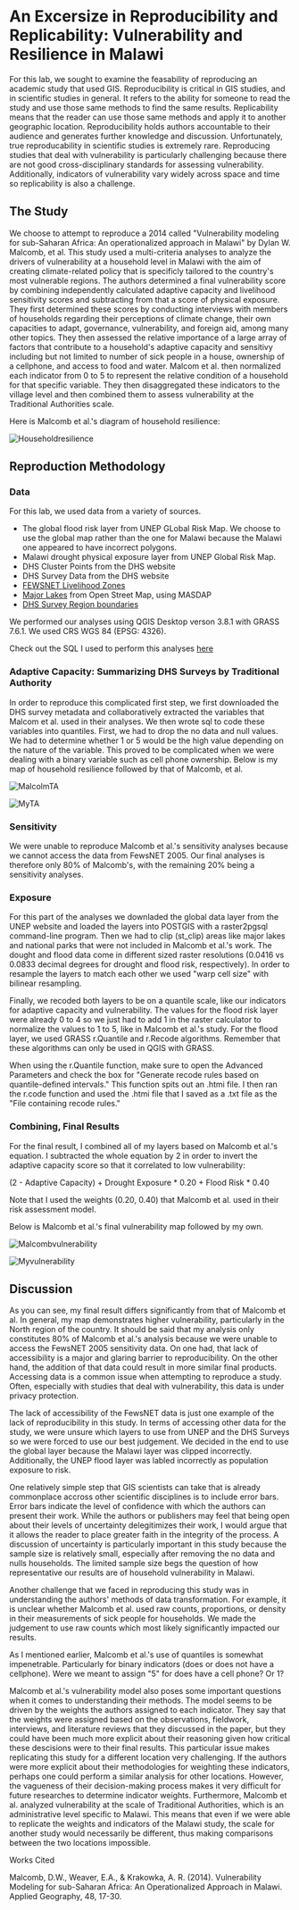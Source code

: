 # An Excersize in Reproducibility and Replicability: Vulnerability and Resilience in Malawi

For this lab, we sought to examine the feasability of reproducing an academic study that used GIS. Reproducibility is critical in GIS studies, and in scientific studies in general. It refers to the ability for someone to read the study and use those same methods to find the same results. Replicability means that the reader can use those same methods and apply it to another geographic location. Reproducibility holds authors accountable to their audience and generates further knowledge and discussion. Unfortunately, true reproducability in scientific studies is extremely rare. Reproducing studies that deal with vulnerability is particularly challenging because there are not good cross-disciplinary standards for assessing vulnerability. Additionally, indicators of vulnerability vary widely across space and time so replicability is also a challenge. 

## The Study

We choose to attempt to reproduce a 2014 called "Vulnerability modeling for sub-Saharan Africa: An operationalized approach in Malawi" by Dylan W. Malcomb, et al. This study used a multi-criteria analyses to analyze the drivers of vulnerability at a household level in Malawi with the aim of creating climate-related policy that is specificly tailored to the country's most vulnerable regions. The authors determined a final vulnerability score by combining independently calculated adaptive capacity and livelihood sensitivity scores and subtracting from that a score of physical exposure. They first determined these scores by conducting interviews with members of households regarding their perceptions of climate change, their own capacities to adapt, governance, vulnerability, and foreign aid, among many other topics. They then assessed the relative importance of a large array of factors that contribute to a household's adaptive capacity and sensitivy including but not limited to number of sick people in a house, ownership of a cellphone, and access to food and water. Malcom et al. then normalized each indicator from 0 to 5 to represent the relative condition of a household for that specific variable. They then disaggregated these indicators to the village level and then combined them to assess vulnerability at the Traditional Authorities scale. 

Here is Malcomb et al.'s diagram of household resilience:

![Householdresilience](malcolmmethods.png) 

## Reproduction Methodology

### Data
For this lab, we used data from a variety of sources.

* The global flood risk layer from UNEP GLobal Risk Map. We choose to use the global map rather than the one for Malawi because the Malawi one appeared to have incorrect polygons.
* Malawi drought physical exposure layer from UNEP Global Risk Map.
* DHS Cluster Points from the DHS website
* DHS Survey Data from the DHS website
* [FEWSNET Livelihood Zones](http://fews.net/fews-data/335) 
* [Major Lakes](www.masdap.mw/layers/geonode:major_lakes) from Open Street Map, using MASDAP
* [DHS Survey Region boundaries](spatialdata.dhsprogram.com/boundaries/#view=table&countryID=MW) 

We performed our analyses using QGIS Desktop verson 3.8.1 with GRASS 7.6.1. We used CRS WGS 84 (EPSG: 4326). 

Check out the SQL I used to perform this analyses [here](vulnerabilitySQL.sql) 

### Adaptive Capacity: Summarizing DHS Surveys by Traditional Authority

In order to reproduce this complicated first step, we first downloaded the DHS survey metadata and collaboratively extracted the variables that Malcom et al. used in their analyses. We then wrote sql to code these variables into quantiles. First, we had to drop the no data and null values. We had to determine whether 1 or 5 would be the high value depending on the nature of the variable. This proved to be complicated when we were dealing with a binary variable such as cell phone ownership. Below is my map of household resilience followed by that of Malcomb, et al. 

![MalcolmTA](malcolmTA.PNG)

![MyTA](adaptivecapacity.png) 

### Sensitivity

We were unable to reproduce Malcomb et al.'s sensitivity analyses because we cannot access the data from FewsNET 2005. Our final analyses is therefore only 80% of Malcomb's, with the remaining 20% being a sensitivity analyses. 

### Exposure 

For this part of the analyses we downladed the global data layer from the UNEP website and loaded the layers into POSTGIS with a raster2pgsql command-line program. Then we had to clip (st_clip) areas like major lakes and national parks that were not included in Malcomb et al.'s work. The dought and flood data come in different sized raster resolutions (0.0416 vs 0.0833 decimal degrees for drought and flood risk, respectively). In order to resample the layers to match each other we used "warp cell size" with bilinear resampling. 

Finally, we recoded both layers to be on a quantile scale, like our indicators for adaptive capacity and vulnerability. The values for the flood risk layer were already 0 to 4 so we just had to add 1 in the raster calculator to normalize the values to 1 to 5, like in Malcomb et al.'s study. For the flood layer, we used GRASS r.Quantile and r.Recode algorithms. Remember that these algorithms can only be used in QGIS with GRASS. 

When using the r.Quantile function, make sure to open the Advanced Parameters and check the box for "Generate recode rules based on quantile-defined intervals." This function spits out an .htmi file. I then ran the r.code function and used the .htmi file that I saved as a .txt file as the "File containing recode rules."

### Combining, Final Results

For the final result, I combined all of my layers based on Malcomb et al.'s equation. I subtracted the whole equation by 2 in order to invert the adaptive capacity score so that it correlated to low vulnerability:

(2 - Adaptive Capacity) + Drought Exposure * 0.20 + Flood Risk * 0.40

Note that I used the weights (0.20, 0.40) that Malcomb et al. used in their risk assessment model. 

Below is Malcomb et al.'s final vulnerability map followed by my own. 

![Malcombvulnerability](malcombvulnerability.PNG)

![Myvulnerability](myvulnerability.PNG)

## Discussion

As you can see, my final result differs significantly from that of Malcomb et al. In general, my map demonstrates higher vulnerability, particularly in the North region of the country. It should be said that my analysis only constitutes 80% of Malcomb et al.'s analysis because we were unable to access the FewsNET 2005 sensitivity data. On one had, that lack of accessibility is a major and glaring barrier to reproducibility. On the other hand, the addition of that data could result in more similar final products. Accessing data is a common issue when attempting to reproduce a study. Often, especially with studies that deal with vulnerability, this data is under privacy protection. 

The lack of accessibility of the FewsNET data is just one example of the lack of reproducibility in this study. In terms of accessing other data for the study, we were unsure which layers to use from UNEP and the DHS Surveys so we were forced to use our best judgement. We decided in the end to use the global layer because the Malawi layer was clipped incorrectly. Additionally, the UNEP flood layer was labled incorrectly as population exposure to risk.

One relatively simple step that GIS scientists can take that is already commonplace accross other scientific disciplines is to include error bars. Error bars indicate the level of confidence with which the authors can present their work. While the authors or publishers may feel that being open about their levels of uncertainty delegitimizes their work, I would argue that it allows the reader to place greater faith in the integrity of the process. A discussion of uncertainty is particularly important in this study because the sample size is relatively small, especially after removing the no data and nulls households. The limited sample size begs the question of how representative our results are of household vulnerability in Malawi. 

Another challenge that we faced in reproducing this study was in understanding the authors' methods of data transformation. For example, it is unclear whether Malcomb et al. used raw counts, proportions, or density in their measurements of sick people for households. We made the judgement to use raw counts which most likely significantly impacted our results. 

As I mentioned earlier, Malcomb et al.'s use of quantiles is somewhat impenetrable. Particularly for binary indicators (does or does not have a cellphone). Were we meant to assign "5" for does have a cell phone? Or 1? 

Malcomb et al.'s vulnerability model also poses some important questions when it comes to understanding their methods. The model seems to be driven by the weights the authors assigned to each indicator. They say that the weights were assigned based on the observations, fieldwork, interviews, and literature reviews that they discussed in the paper, but they could have been much more explicit about their reasoning given how critical these descisions were to their final results. This particular issue makes replicating this study for a different location very challenging. If the authors were more explicit about their methodologies for weighting these indicators, perhaps one could perform a similar analysis for other locations. However, the vagueness of their decision-making process makes it very difficult for future researches to determine indicator weights. Furthermore, Malcomb et al. analyzed vulnerability at the scale of Traditional Authorities, which is an administrative level specific to Malawi. This means that even if we were able to replicate the weights and indicators of the Malawi study, the scale for another study would necessarily be different, thus making comparisons between the two locations impossible. 

Works Cited 

Malcomb, D.W., Weaver, E.A., & Krakowka, A. R. (2014). Vulnerability Modeling for sub-Saharan Africa: An Operationalized Approach in Malawi. Applied Geography, 48, 17-30. 
